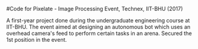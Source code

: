 #Code for Pixelate - Image Processing Event, Technex, IIT-BHU (2017)

A first-year project done during the undergraduate engineering course at IIT-BHU. 
The event aimed at designing an autonomous bot which uses an overhead camera's feed to perform certain tasks in an arena.
Secured the 1st position in the event.

